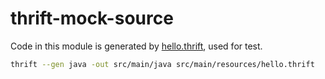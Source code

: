 # thrift-mock-source
Code in this module is generated by [hello.thrift](./src/main/resources/hello.thrift), used for test.

```sh
thrift --gen java -out src/main/java src/main/resources/hello.thrift
```


